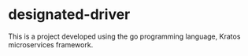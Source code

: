 # designated-driver
This is a project developed using the go programming language, Kratos microservices framework.

